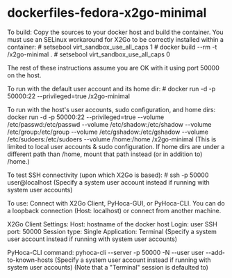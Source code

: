 # dockerfiles-fedora-x2go-minimal

To build:
Copy the sources to your docker host and build the container.
You must use an SELinux workaround for X2Go to be correctly installed within a container:
	# setsebool virt_sandbox_use_all_caps 1
	# docker build --rm -t <username>/x2go-minimal .
	# setsebool virt_sandbox_use_all_caps 0

The rest of these instructions assume you are OK with it using port 50000 on the host.

To run with the default user account and its home dir:
	# docker run -d -p 50000:22 --privileged=true <username>/x2go-minimal

To run with the host's user accounts, sudo configuration, and home dirs:
	docker run -d -p 50000:22 --privileged=true --volume /etc/passwd:/etc/passwd --volume /etc/shadow:/etc/shadow --volume /etc/group:/etc/group --volume /etc/gshadow:/etc/gshadow --volume /etc/sudoers:/etc/sudoers --volume /home:/home <username>/x2go-minimal
(This is limited to local user accounts & sudo configuration. If home dirs are under a different path than /home, mount that path instead (or in addition to) /home.)

To test SSH connectivity (upon which X2Go is based):
	# ssh -p 50000 user@localhost
(Specify a system user account instead if running with system user accounts)

To use:
Connect with X2Go Client, PyHoca-GUI, or PyHoca-CLI.
You can do a loopback connection (Host: localhost) or connect from another machine.

X2Go Client Settings:
	Host: hostname of the docker host
	Login: user
	SSH port: 50000
	Session type: Single Application: Terminal
(Specify a system user account instead if running with system user accounts)

PyHoca-CLI command:
	pyhoca-cli --server <hostname-of-the-docker-host> -p 50000 -N --user user --add-to-known-hosts
(Specify a system user account instead if running with system user accounts)
(Note that a "Terminal" session is defaulted to)
